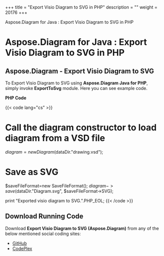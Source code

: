 +++
title = "Export Visio Diagram to SVG in PHP" 
description = "" 
weight = 20176 
+++

Aspose.Diagram for Java : Export Visio Diagram to SVG in PHP  

# Aspose.Diagram for Java : Export Visio Diagram to SVG in PHP


## Aspose.Diagram - Export Visio Diagram to SVG

To Export Visio Diagram to SVG using **Aspose.Diagram Java for PHP**, simply invoke **ExportToSvg** module. Here you can see example code.

**PHP Code**

{{< code lang="cs" >}}
# Call the diagram constructor to load diagram from a VSD file
$diagram = new Diagram($dataDir."drawing.vsd");

# Save as SVG
$saveFileFormat=new SaveFileFormat();
$diagram->save($dataDir."Diagram.svg", $saveFileFormat->SVG);

print "Exported visio diagram to SVG.".PHP_EOL;
{{< /code >}}

## Download Running Code

Download **Export Visio Diagram to SVG (Aspose.Diagram)** from any of the below mentioned social coding sites:

*   [GitHub](https://github.com/asposediagram/Aspose.Diagram-for-Java/blob/master/Plugins/Aspose_Diagram_Java_for_PHP/src/aspose/diagram/LoadingSavingandConverting/ExportToSvg.php)
*   [CodePlex](https://asposediagramjavaphp.codeplex.com/SourceControl/latest#src/aspose/diagram/LoadingSavingandConverting/ExportToSvg.php)

